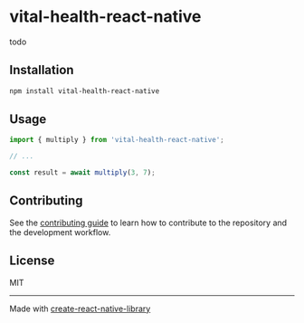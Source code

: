 # vital-health-react-native

todo

## Installation

```sh
npm install vital-health-react-native
```

## Usage

```js
import { multiply } from 'vital-health-react-native';

// ...

const result = await multiply(3, 7);
```

## Contributing

See the [contributing guide](CONTRIBUTING.md) to learn how to contribute to the repository and the development workflow.

## License

MIT

---

Made with [create-react-native-library](https://github.com/callstack/react-native-builder-bob)
